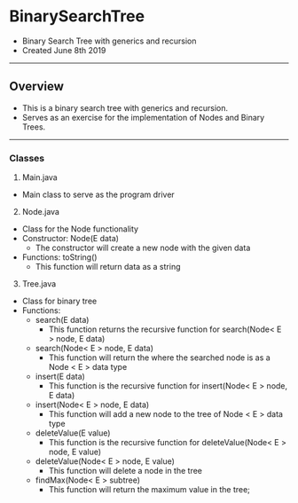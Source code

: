 # BinarySearchTree
* Binary Search Tree with generics and recursion
* Created June 8th 2019

-------------------------------------------------------------------------------
## Overview
* This is a binary search tree with generics and recursion.
* Serves as an exercise for the implementation of Nodes and Binary Trees.

-------------------------------------------------------------------------------
### Classes
1. Main.java
 * Main class to serve as the program driver
 
2. Node.java
 * Class for the Node functionality
 * Constructor: Node(E data)
   * The constructor will create a new node with the given data
 * Functions: toString()
     * This function will return data as a string


3. Tree.java
 * Class for binary tree
 * Functions:
   * search(E data)
     * This function returns the recursive function for search(Node< E > node, E data)
   * search(Node< E > node, E data)
     * This function will return the where the searched node is as a Node < E > data type
   * insert(E data)
     * This function is the recursive function for insert(Node< E > node, E data)
   * insert(Node< E > node, E data)
     * This function will add a new node to the tree of Node < E > data type
   * deleteValue(E value)
     * This function is the recursive function for deleteValue(Node< E > node, E value)
   * deleteValue(Node< E > node, E value)
     * This function will delete a node in the tree
   * findMax(Node< E > subtree)
     * This function will return the maximum value in the tree;
 
